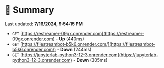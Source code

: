 # 📖 Summary
Last updated: **7/16/2024, 9:54:15 PM**

- `GET` [https://restreamer-09gx.onrender.com](https://restreamer-09gx.onrender.com) - **Up** (440ms)
- `GET` [https://filestreambot-b5k6.onrender.com/](https://filestreambot-b5k6.onrender.com/) - **Down** (244ms)
- `GET` [https://jupyterlab-python3-12-3.onrender.com](https://jupyterlab-python3-12-3.onrender.com) - **Down** (305ms)
